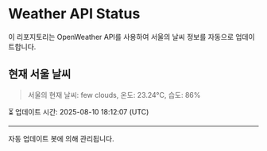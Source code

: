 
# Weather API Status

이 리포지토리는 OpenWeather API를 사용하여 서울의 날씨 정보를 자동으로 업데이트합니다.

## 현재 서울 날씨
> 서울의 현재 날씨: few clouds, 온도: 23.24°C, 습도: 86%

⏳ 업데이트 시간: 2025-08-10 18:12:07 (UTC)

---
자동 업데이트 봇에 의해 관리됩니다.
